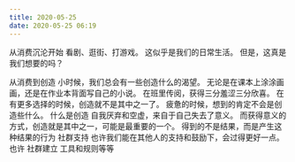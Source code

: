 ```yaml
---
title: 2020-05-25
date: 2020-05-25 06:19
---
```


从消费沉沦开始
看剧、逛街、打游戏。
这似乎是我们的日常生活。
但是，这真是我们想要的吗？

从消费到创造
小时候，我们总会有一些创造什么的渴望。
无论是在课本上涂涂画画，还是在作业本背面写自己的小说。
在班里传阅，获得三分羞涩三分欣喜。
在有更多选择的时候，创造就不是其中之一了。
疲惫的时候，想到的肯定不会是创造些什么。
什么是创造
自我厌弃和空虚，来自于自己失去了意义。
而获得意义的方式，创造就是其中之一，可能是最重要的一个。
得到的不是结果，而是产生这种结果的行为
社群支持
也许我们能在其他人的支持和鼓励下，会过得更好一点。
也许
社群建立
工具和规则等等